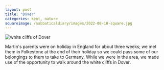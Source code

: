 ```yaml
---
layout: post
title: "Dover"
categories: kent, nature
squareimage: /sabbaticaldiary/images/2022-08-10-square.jpg
---
```

<img src="/sabbaticaldiary/images/2022-08-10.jpg" alt="white cliffs of Dover" class="center">

Martin's parents were on holiday in England for about three weeks; we met them in Folkestone at the end of their holiday so we could pass some of our belongings to them to take to Germany. While we were in the area, we made use of the opportunity to walk around the white cliffs in Dover.
